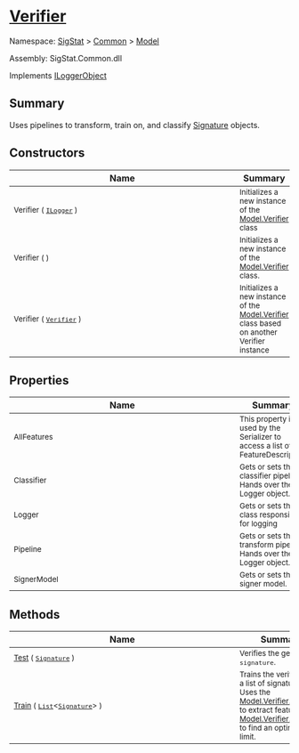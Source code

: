 # [Verifier](./Verifier.md)

Namespace: [SigStat]() > [Common](./../README.md) > [Model](./README.md)

Assembly: SigStat.Common.dll

Implements [ILoggerObject](./../ILoggerObject.md)

## Summary
Uses pipelines to transform, train on, and classify [Signature](https://github.com/hargitomi97/sigstat/blob/master/docs/md/SigStat/Common/Signature.md) objects.

## Constructors

| Name | Summary | 
| --- | --- | 
| <div style ="width:390px"><sub>Verifier ( [`ILogger`](https://docs.microsoft.com/en-us/dotnet/api/Microsoft.Extensions.Logging.ILogger) )</sub></div>| <sub>Initializes a new instance of the [Model.Verifier](https://github.com/hargitomi97/sigstat/blob/master/docs/md/SigStat/Common/Model/Verifier.md) class</sub></div>| <br>
| <div style ="width:390px"><sub>Verifier (  )</sub></div>| <sub>Initializes a new instance of the [Model.Verifier](https://github.com/hargitomi97/sigstat/blob/master/docs/md/SigStat/Common/Model/Verifier.md) class.</sub></div>| <br>
| <div style ="width:390px"><sub>Verifier ( [`Verifier`](./Verifier.md) )</sub></div>| <sub>Initializes a new instance of the [Model.Verifier](https://github.com/hargitomi97/sigstat/blob/master/docs/md/SigStat/Common/Model/Verifier.md) class based on another Verifier instance</sub></div>| <br>


## Properties

| Name | Summary | 
| --- | --- | 
| <div style ="width:390px"><sub>AllFeatures</sub></div>| <sub>This property is used by the Serializer to access a list of all FeatureDescriptors</sub></div>| <br>
| <div style ="width:390px"><sub>Classifier</sub></div>| <sub>Gets or sets the classifier pipeline. Hands over the Logger object.</sub></div>| <br>
| <div style ="width:390px"><sub>Logger</sub></div>| <sub>Gets or sets the class responsible for logging</sub></div>| <br>
| <div style ="width:390px"><sub>Pipeline</sub></div>| <sub>Gets or sets the transform pipeline. Hands over the Logger object.</sub></div>| <br>
| <div style ="width:390px"><sub>SignerModel</sub></div>| <sub>Gets or sets the signer model.</sub></div>| <br>


## Methods

| Name | Summary | 
| --- | --- | 
| <div style ="width:390px"><sub>[Test](./Methods/Verifier-100664117.md) ( [`Signature`](./../Signature.md) )</sub></div>| <sub>Verifies the genuinity of `signature`.</sub></div>| <br>
| <div style ="width:390px"><sub>[Train](./Methods/Verifier-100664116.md) ( [`List`](https://docs.microsoft.com/en-us/dotnet/api/System.Collections.Generic.List-1)\<[`Signature`](./../Signature.md)> )</sub></div>| <sub>Trains the verifier with a list of signatures. Uses the [Model.Verifier.Pipeline](https://github.com/hargitomi97/sigstat/blob/master/docs/md/SigStat/Common/Model/Verifier.md) to extract features,  and [Model.Verifier.Classifier](https://github.com/hargitomi97/sigstat/blob/master/docs/md/SigStat/Common/Model/Verifier.md) to find an optimized limit.</sub></div>| <br>


